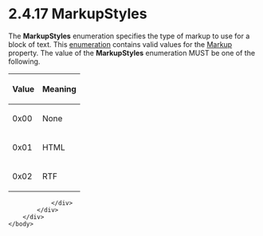 <html dir="LTR" xmlns:mshelp="http://msdn.microsoft.com/mshelp" xmlns:ddue="http://ddue.schemas.microsoft.com/authoring/2003/5" xmlns:xlink="http://www.w3.org/1999/xlink" xmlns:tool="http://www.microsoft.com/tooltip">
    <head>
        <meta http-equiv="Content-Type" content="text/html; CHARSET=utf-8"></meta>
        <meta name="save" content="history"></meta>
        <title>2.4.17 MarkupStyles</title>
        <xml>
            <mshelp:toctitle title="2.4.17 MarkupStyles"></mshelp:toctitle>
            <mshelp:rltitle title="[MS-RPL]: MarkupStyles"></mshelp:rltitle>
            <mshelp:keyword index="A" term="ebc5355f-2667-42d2-88ea-df7bbe2f410a"></mshelp:keyword>
            <mshelp:attr name="DCSext.ContentType" value="open specification"></mshelp:attr>
            <mshelp:attr name="AssetID" value="ebc5355f-2667-42d2-88ea-df7bbe2f410a"></mshelp:attr>
            <mshelp:attr name="TopicType" value="kbRef"></mshelp:attr>
            <mshelp:attr name="DCSext.Title" value="[MS-RPL]: MarkupStyles" />
        </xml>
    </head>
    <body>
        <div id="header">
            <h1 class="heading">2.4.17 MarkupStyles</h1>
        </div>
        <div id="mainSection">
            <div id="mainBody">
                <div id="allHistory" class="saveHistory"></div>
                <div id="sectionSection0" class="section" name="collapseableSection">
                    

<p>The <b>MarkupStyles</b> enumeration specifies the type of
markup to use for a block of text. This <a href="75ae48f7-746b-4b41-919c-6699fa28b3ef.html#gt_846463b5-421c-4d6b-8d82-79d44db666fa">enumeration</a> contains valid
values for the <a href="d3fe9297-a043-4729-bf0b-fb63f8848248.html">Markup</a> property.
The value of the <b>MarkupStyles</b> enumeration MUST be one of the following.</p>

<table>
 <thead>
  <tr>
   <th>
   <p>Value</p>
   </th>
   <th>
   <p>Meaning</p>
   </th>
  </tr>
 </thead>
 <tr>
  <td>
  <p>0x00</p>
  </td>
  <td>
  <p>None</p>
  </td>
 </tr>
 <tr>
  <td>
  <p>0x01</p>
  </td>
  <td>
  <p>HTML</p>
  </td>
 </tr>
 <tr>
  <td>
  <p>0x02</p>
  </td>
  <td>
  <p>RTF</p>
  </td>
 </tr>
</table>

<p> </p>


                </div>
            </div>
        </div>
    </body>
</html>
